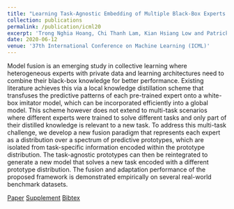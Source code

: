 ```yaml
---
title: "Learning Task-Agnostic Embedding of Multiple Black-Box Experts for Multi-Task Model Fusion"
collection: publications
permalink: /publication/icml20
excerpt: 'Trong Nghia Hoang, Chi Thanh Lam, Kian Hsiang Low and Patrick Jaillet'
date: 2020-06-12
venue: '37th International Conference on Machine Learning (ICML)'
---
```

Model fusion is an emerging study in collective learning where heterogeneous experts with private data and learning architectures need to combine their black-box knowledge for better performance. Existing literature achieves this via a local knowledge distillation scheme that transfuses the predictive patterns of each pre-trained expert onto a white-box imitator model, which can be incorporated efficiently into a global model. This scheme however does not extend to multi-task scenarios where different experts were trained to solve different tasks and only part of their distilled knowledge is relevant to a new task. To address this multi-task challenge, we develop a new fusion paradigm that represents each expert as a distribution over a spectrum of predictive prototypes, which are isolated from task-specific information encoded within the prototype distribution. The task-agnostic prototypes can then be reintegrated to generate a new model that solves a new task encoded with a different prototype distribution. The fusion and adaptation performance of the proposed framework is demonstrated empirically on several real-world benchmark datasets.

[Paper](conference_papers/icml20.pdf)
[Supplement](conference_papers/icml20-supp.pdf)
[Bibtex](conference_papers/icml20.bib)